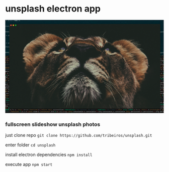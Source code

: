 # unsplash electron app

![unsplash app](https://raw.githubusercontent.com/tribeiros/unsplash/master/unsplash.png)


### fullscreen slideshow unsplash photos

just clone repo  `git clone https://github.com/tribeiros/unsplash.git`

enter folder  `cd unsplash`

install electron dependencies  `npm install`

execute app  `npm start`
